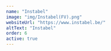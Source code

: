 ```yaml
---
name: "Instabel"
image: "img/Instabel(FV).png"
websiteUrl: "https://www.instabel.be/"
altText: "Instabel"
order: 6
active: true
---
```

